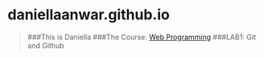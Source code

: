 # daniellaanwar.github.io
> ###This is Daniella
> ###The Course: [Web Programming](http://www.macs.hw.ac.uk/students/cs/courses/f28wp-web-programming/)
> ###LAB1: Git and Github 
